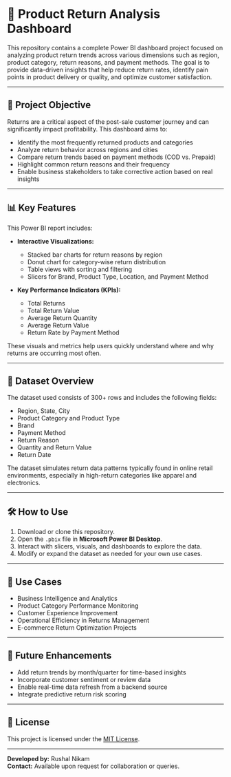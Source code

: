 # 🛒 Product Return Analysis Dashboard

This repository contains a complete Power BI dashboard project focused on analyzing product return trends across various dimensions such as region, product category, return reasons, and payment methods. The goal is to provide data-driven insights that help reduce return rates, identify pain points in product delivery or quality, and optimize customer satisfaction.

---

## 📌 Project Objective

Returns are a critical aspect of the post-sale customer journey and can significantly impact profitability. This dashboard aims to:

- Identify the most frequently returned products and categories
- Analyze return behavior across regions and cities
- Compare return trends based on payment methods (COD vs. Prepaid)
- Highlight common return reasons and their frequency
- Enable business stakeholders to take corrective action based on real insights

---

## 📊 Key Features

This Power BI report includes:

- **Interactive Visualizations:**
  - Stacked bar charts for return reasons by region
  - Donut chart for category-wise return distribution
  - Table views with sorting and filtering
  - Slicers for Brand, Product Type, Location, and Payment Method

- **Key Performance Indicators (KPIs):**
  - Total Returns
  - Total Return Value
  - Average Return Quantity
  - Average Return Value
  - Return Rate by Payment Method

These visuals and metrics help users quickly understand where and why returns are occurring most often.

---

## 🧾 Dataset Overview

The dataset used consists of 300+ rows and includes the following fields:

- Region, State, City
- Product Category and Product Type
- Brand
- Payment Method
- Return Reason
- Quantity and Return Value
- Return Date

The dataset simulates return data patterns typically found in online retail environments, especially in high-return categories like apparel and electronics.

---

## 🛠️ How to Use

1. Download or clone this repository.
2. Open the `.pbix` file in **Microsoft Power BI Desktop**.
3. Interact with slicers, visuals, and dashboards to explore the data.
4. Modify or expand the dataset as needed for your own use cases.

---

## 📌 Use Cases

- Business Intelligence and Analytics
- Product Category Performance Monitoring
- Customer Experience Improvement
- Operational Efficiency in Returns Management
- E-commerce Return Optimization Projects

---

## 🚀 Future Enhancements

- Add return trends by month/quarter for time-based insights
- Incorporate customer sentiment or review data
- Enable real-time data refresh from a backend source
- Integrate predictive return risk scoring

---

## 📄 License

This project is licensed under the [MIT License](LICENSE).

---

**Developed by:** Rushal Nikam  
**Contact:** Available upon request for collaboration or queries.
